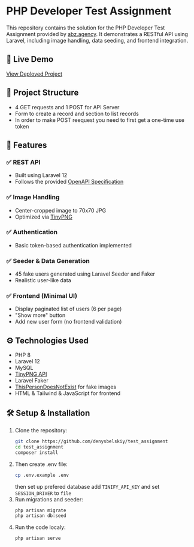 # PHP Developer Test Assignment

This repository contains the solution for the PHP Developer Test Assignment provided by [abz.agency](http://www.abz.agency). It demonstrates a RESTful API using Laravel, including image handling, data seeding, and frontend integration.

## 🔗 Live Demo

[View Deployed Project](https://test-assignment-main-4oqw5j.laravel.cloud)

## 📂 Project Structure

- 4 GET requests and 1 POST for API Server
- Form to create a record and section to list records
- In order to make POST reequest you need to first get a one-time use token

## 📌 Features

### ✅ REST API

- Built using Laravel 12
- Follows the provided [OpenAPI Specification](https://openapi_apidocs.abz.dev/frontend-test-assignment-v1)

### ✅ Image Handling

- Center-cropped image to 70x70 JPG
- Optimized via [TinyPNG](https://tinypng.com/)

### ✅ Authentication

- Basic token-based authentication implemented

### ✅ Seeder & Data Generation

- 45 fake users generated using Laravel Seeder and Faker
- Realistic user-like data

### ✅ Frontend (Minimal UI)

- Display paginated list of users (6 per page)
- "Show more" button
- Add new user form (no frontend validation)

## ⚙️ Technologies Used

- PHP 8
- Laravel 12
- MySQL
- [TinyPNG API](https://tinypng.com/)
- Laravel Faker
- [ThisPersonDoesNotExist](https://thispersondoesnotexist.com/) for fake images
- HTML & Tailwind & JavaScript for frontend

## 🛠 Setup & Installation

1. Clone the repository:
   ```bash
   git clone https://github.com/denysbelskiy/test_assignment
   cd test_assignment
   composer install
   ```
2. Then create .env file:
    ```bash
    cp .env.example .env
    ```
    then set up prefered database add `TINIFY_API_KEY` and set `SESSION_DRIVER` to `file`
3. Run migrations and seeder:
    ```bash
    php artisan migrate
    php artisan db:seed
    ```
4. Run the code localy:
    ```bash
    php artisan serve
    ```